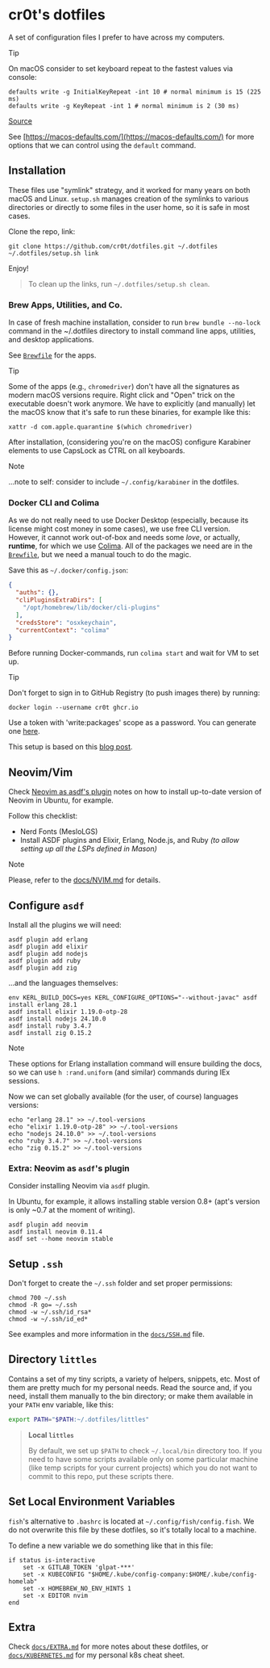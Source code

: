 # cr0t's dotfiles

A set of configuration files I prefer to have across my computers.

> [!tip]
>
> On macOS consider to set keyboard repeat to the fastest values via console:
>
> ```console
> defaults write -g InitialKeyRepeat -int 10 # normal minimum is 15 (225 ms)
> defaults write -g KeyRepeat -int 1 # normal minimum is 2 (30 ms)
> ```
>
> [Source](https://apple.stackexchange.com/questions/10467/how-to-increase-keyboard-key-repeat-rate-on-os-x)

See [https://macos-defaults.com/](https://macos-defaults.com/) for more options
that we can control using the `default` command.

## Installation

These files use "symlink" strategy, and it worked for many years on both macOS
and Linux. `setup.sh` manages creation of the symlinks to various directories
or directly to some files in the user home, so it is safe in most cases.

Clone the repo, link:

```console
git clone https://github.com/cr0t/dotfiles.git ~/.dotfiles
~/.dotfiles/setup.sh link
```

Enjoy!

> To clean up the links, run `~/.dotfiles/setup.sh clean`.

### Brew Apps, Utilities, and Co.

In case of fresh machine installation, consider to run `brew bundle --no-lock`
command in the ~/.dotfiles directory to install command line apps, utilities,
and desktop applications.

See [`Brewfile`](Brewfile) for the apps.

> [!tip]
>
> Some of the apps (e.g., `chromedriver`) don't have all the signatures as
> modern macOS versions require. Right click and "Open" trick on the executable
> doesn't work anymore. We have to explicitly (and manually) let the macOS know
> that it's safe to run these binaries, for example like this:
>
> ```shell
> xattr -d com.apple.quarantine $(which chromedriver)
> ```

After installation, (considering you're on the macOS) configure Karabiner elements to
use CapsLock as CTRL on all keyboards.

> [!note]
>
> ...note to self: consider to include `~/.config/karabiner` in the dotfiles.

### Docker CLI and Colima

As we do not really need to use Docker Desktop (especially, because its license
might cost money in some cases), we use free CLI version. However, it cannot
work out-of-box and needs some _love_, or actually, **runtime**, for which we
use [Colima](https://github.com/abiosoft/colima). All of the packages we need
are in the [`Brewfile`](Brewfile), but we need a manual touch to do the magic.

Save this as `~/.docker/config.json`:

```json
{
  "auths": {},
  "cliPluginsExtraDirs": [
    "/opt/homebrew/lib/docker/cli-plugins"
  ],
  "credsStore": "osxkeychain",
  "currentContext": "colima"
}
```

Before running Docker-commands, run `colima start` and wait for VM to set up.

> [!tip]
>
> Don't forget to sign in to GitHub Registry (to push images there) by running:
>
> `docker login --username cr0t ghcr.io`
>
> Use a token with 'write:packages' scope as a password. You can generate one
> [here](https://github.com/settings/tokens).

This setup is based on this [blog post](https://dev.to/elliotalexander/how-to-use-docker-without-docker-desktop-on-macos-217m).

## Neovim/Vim

Check [Neovim as asdf's plugin](#extra-neovim-as-asdfs-plugin) notes on how to
install up-to-date version of Neovim in Ubuntu, for example.

Follow this checklist:

- Nerd Fonts (MesloLGS)
- Install ASDF plugins and Elixir, Erlang, Node.js, and Ruby _(to allow setting
up all the LSPs defined in Mason)_

> [!note]
>
> Please, refer to the [docs/NVIM.md](docs/NVIM.md) for details.

## Configure `asdf`

Install all the plugins we will need:

```console
asdf plugin add erlang
asdf plugin add elixir
asdf plugin add nodejs
asdf plugin add ruby
asdf plugin add zig
```

…and the languages themselves:

```console
env KERL_BUILD_DOCS=yes KERL_CONFIGURE_OPTIONS="--without-javac" asdf install erlang 28.1
asdf install elixir 1.19.0-otp-28
asdf install nodejs 24.10.0
asdf install ruby 3.4.7
asdf install zig 0.15.2
```

> [!note]
>
> These options for Erlang installation command will ensure building the docs,
> so we can use `h :rand.uniform` (and similar) commands during IEx sessions.

Now we can set globally available (for the user, of course) languages versions:

```console
echo "erlang 28.1" >> ~/.tool-versions
echo "elixir 1.19.0-otp-28" >> ~/.tool-versions
echo "nodejs 24.10.0" >> ~/.tool-versions
echo "ruby 3.4.7" >> ~/.tool-versions
echo "zig 0.15.2" >> ~/.tool-versions
```

### Extra: Neovim as `asdf`'s plugin

Consider installing Neovim via `asdf` plugin.

In Ubuntu, for example, it allows installing stable version 0.8+ (apt's version
is only ~0.7 at the moment of writing).

```console
asdf plugin add neovim
asdf install neovim 0.11.4
asdf set --home neovim stable
```

## Setup `.ssh`

Don't forget to create the `~/.ssh` folder and set proper permissions:

```console
chmod 700 ~/.ssh
chmod -R go= ~/.ssh
chmod -w ~/.ssh/id_rsa*
chmod -w ~/.ssh/id_ed*
```

See examples and more information in the [`docs/SSH.md`](docs/SSH.md) file.

## Directory `littles`

Contains a set of my tiny scripts, a variety of helpers, snippets, etc. Most of
them are pretty much for my personal needs. Read the source and, if you need,
install them manually to the bin directory; or make them available in your
`PATH` env variable, like this:

```bash
export PATH="$PATH:~/.dotfiles/littles"
```

> **Local `littles`**
>
> By default, we set up `$PATH` to check `~/.local/bin` directory too. If you
> need to have some scripts available only on some particular machine (like
> temp scripts for your current projects) which you do not want to commit to
> this repo, put these scripts there.

## Set Local Environment Variables

`fish`'s alternative to `.bashrc` is located at `~/.config/fish/config.fish`.
We do not overwrite this file by these dotfiles, so it's totally local to a
machine.

To define a new variable we do something like that in this file:

```fish
if status is-interactive
    set -x GITLAB_TOKEN 'glpat-***'
    set -x KUBECONFIG "$HOME/.kube/config-company:$HOME/.kube/config-homelab"
    set -x HOMEBREW_NO_ENV_HINTS 1
    set -x EDITOR nvim
end
```

## Extra

Check [`docs/EXTRA.md`](docs/EXTRA.md) for more notes about these dotfiles, or
[`docs/KUBERNETES.md`](docs/KUBERNETES.md) for my personal k8s cheat sheet.
